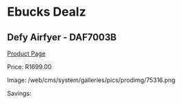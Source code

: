 
# Ebucks Dealz
## Defy Airfyer - DAF7003B
[Product Page](https://www.ebucks.com/web/shop/productSelected.do?prodId=1232616724&catId=704983235)

Price: R1699.00

Image: /web/cms/system/galleries/pics/prodimg/75316.png

Savings: 


	
